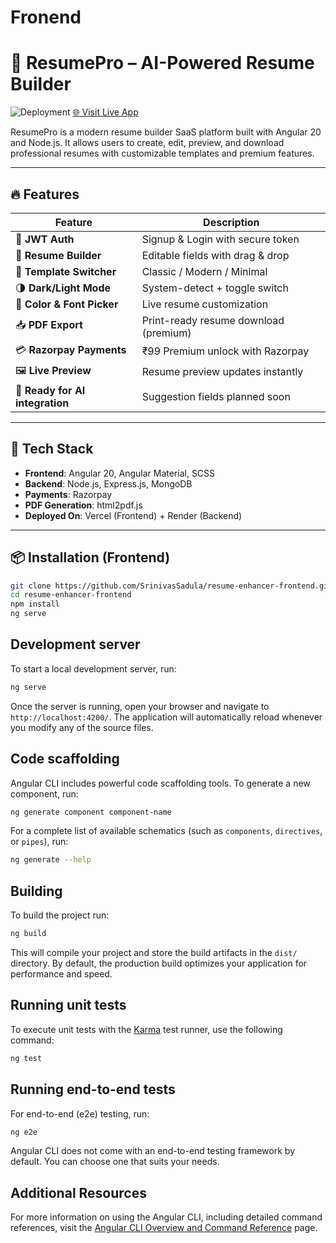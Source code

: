 # Fronend
# 📄 ResumePro – AI-Powered Resume Builder

![Deployment](https://img.shields.io/badge/Live--Demo-Click%20Here-brightgreen)
[🌐 Visit Live App](https://resumepro-frontend.vercel.app/#/landing)

ResumePro is a modern resume builder SaaS platform built with Angular 20 and Node.js. It allows users to create, edit, preview, and download professional resumes with customizable templates and premium features.

---

## 🔥 Features

| Feature | Description |
|--------|-------------|
| 🔐 **JWT Auth** | Signup & Login with secure token |
| 📄 **Resume Builder** | Editable fields with drag & drop |
| 🎨 **Template Switcher** | Classic / Modern / Minimal |
| 🌗 **Dark/Light Mode** | System-detect + toggle switch |
| 🎨 **Color & Font Picker** | Live resume customization |
| 📥 **PDF Export** | Print-ready resume download (premium) |
| 💳 **Razorpay Payments** | ₹99 Premium unlock with Razorpay |
| 🖼️ **Live Preview** | Resume preview updates instantly |
| 🧠 **Ready for AI integration** | Suggestion fields planned soon |

---

## 🚀 Tech Stack

- **Frontend**: Angular 20, Angular Material, SCSS
- **Backend**: Node.js, Express.js, MongoDB
- **Payments**: Razorpay
- **PDF Generation**: html2pdf.js
- **Deployed On**: Vercel (Frontend) + Render (Backend)

---

## 📦 Installation (Frontend)

```bash
git clone https://github.com/SrinivasSadula/resume-enhancer-frontend.git
cd resume-enhancer-frontend
npm install
ng serve
```


## Development server

To start a local development server, run:

```bash
ng serve
```

Once the server is running, open your browser and navigate to `http://localhost:4200/`. The application will automatically reload whenever you modify any of the source files.

## Code scaffolding

Angular CLI includes powerful code scaffolding tools. To generate a new component, run:

```bash
ng generate component component-name
```

For a complete list of available schematics (such as `components`, `directives`, or `pipes`), run:

```bash
ng generate --help
```

## Building

To build the project run:

```bash
ng build
```

This will compile your project and store the build artifacts in the `dist/` directory. By default, the production build optimizes your application for performance and speed.

## Running unit tests

To execute unit tests with the [Karma](https://karma-runner.github.io) test runner, use the following command:

```bash
ng test
```

## Running end-to-end tests

For end-to-end (e2e) testing, run:

```bash
ng e2e
```

Angular CLI does not come with an end-to-end testing framework by default. You can choose one that suits your needs.

## Additional Resources

For more information on using the Angular CLI, including detailed command references, visit the [Angular CLI Overview and Command Reference](https://angular.dev/tools/cli) page.
